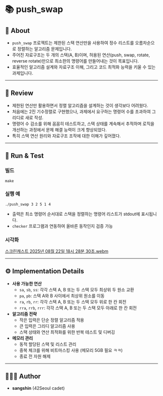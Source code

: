 # 📚 push_swap


## 📖 About
- `push_swap` 프로젝트는 제한된 스택 연산만을 사용하여 정수 리스트를 오름차순으로 정렬하는 알고리즘 문제입니다.  
- 주어진 자료구조는 두 개의 스택(A, B)이며, 허용된 연산(push, swap, rotate, reverse rotate)만으로 최소한의 명령어를 만들어내는 것이 목표입니다.  
- 효율적인 알고리즘 설계와 자료구조 이해, 그리고 코드 최적화 능력을 키울 수 있는 과제입니다.  

---

## 📝 Review
- 제한된 연산만 활용하면서 정렬 알고리즘을 설계하는 것이 생각보다 어려웠다.  
- 처음에는 2진 기수정렬로 구현했으나, 과제에서 요구하는 명령어 수를 초과하여 그리디로 새로 작성.  
- 명령어 수 감소를 위해 꼼꼼히 테스트하고, 스택 상태를 계속해서 추적하며 로직을 개선하는 과정에서 문제 해결 능력이 크게 향상되었다.  
- 특히 스택 연산 원리와 자료구조 조작에 대한 이해가 깊어졌다.  

---

## 🏁 Run & Test
### 빌드
```
make
```

### 실행 예
```
./push_swap 3 2 5 1 4
```

- 출력은 최소 명령어 순서대로 스택을 정렬하는 명령어 리스트가 stdout에 표시됩니다.  
- `checker` 프로그램과 연동하여 올바른 동작인지 검증 가능

### 시각화
  [스크린캐스트 2025년 08월 22일 18시 28분 30초.webm](https://github.com/user-attachments/assets/36cad692-65a5-4811-888b-99a0882da4e8)


---

## ⚙️ Implementation Details
- **사용 가능한 연산**  
  - `sa`, `sb`, `ss`: 각각 스택 A, B 또는 두 스택 모두 최상위 두 원소 교환  
  - `pa`, `pb`: 스택 A와 B 사이에서 최상위 원소를 이동  
  - `ra`, `rb`, `rr`: 각각 스택 A, B 또는 두 스택 모두 위로 한 칸 회전  
  - `rra`, `rrb`, `rrr`: 각각 스택 A, B 또는 두 스택 모두 아래로 한 칸 회전  
- **알고리즘 전략**  
  - 작은 입력은 단순 정렬 알고리즘 적용  
  - 큰 입력은 그리디 알고리즘 사용
  - 스택 상태와 연산 최적화를 위한 반복 테스트 및 디버깅  
- **메모리 관리**  
  - 동적 할당된 스택 및 리스트 관리
  - 중복 체크를 위해 비트마스킹 사용 (메모리 5GB 필요 ㅋㅋ)
  - 종료 전 자원 해제  

---

## 🧑🏻‍💻 Author
- **sangshin** (42Seoul cadet)  

